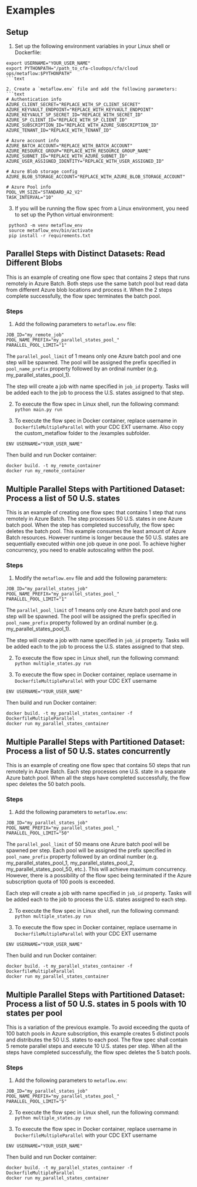 # Examples

## Setup
1. Set up the following environment variables in your Linux shell or Dockerfile:
 ```text
 export USERNAME="YOUR_USER_NAME"
 export PYTHONPATH="/path_to_cfa-cloudops/cfa/cloud ops/metaflow:$PYTHONPATH"
 ```text

2. Create a `metaflow.env` file and add the following parameters:
```text
# Authentication info
AZURE_CLIENT_SECRET="REPLACE_WITH_SP_CLIENT_SECRET"
AZURE_KEYVAULT_ENDPOINT="REPLACE_WITH_KEYVAULT_ENDPOINT"
AZURE_KEYVAULT_SP_SECRET_ID="REPLACE_WITH_SECRET_ID"
AZURE_SP_CLIENT_ID="REPLACE_WITH_SP_CLIENT_ID"
AZURE_SUBSCRIPTION_ID="REPLACE_WITH_AZURE_SUBSCRIPTION_ID"
AZURE_TENANT_ID="REPLACE_WITH_TENANT_ID"

# Azure account info
AZURE_BATCH_ACCOUNT="REPLACE_WITH_BATCH_ACCOUNT"
AZURE_RESOURCE_GROUP="REPLACE_WITH_RESOURCE_GROUP_NAME"
AZURE_SUBNET_ID="REPLACE_WITH_AZURE_SUBNET_ID"
AZURE_USER_ASSIGNED_IDENTITY="REPLACE_WITH_USER_ASSIGNED_ID"

# Azure Blob storage config
AZURE_BLOB_STORAGE_ACCOUNT="REPLACE_WITH_AZURE_BLOB_STORAGE_ACCOUNT"

# Azure Pool info
POOL_VM_SIZE="STANDARD_A2_V2"
TASK_INTERVAL="10"
```
3. If you will be running the flow spec from a Linux environment, you need to set up the Python virtual environment:
```shell
 python3 -m venv metaflow_env
 source metaflow_env/bin/activate
 pip install -r requirements.txt
```

## Parallel Steps with Distinct Datasets: Read Different Blobs
This is an example of creating one flow spec that contains 2 steps that runs remotely in Azure Batch. Both steps use the same batch pool but read data from different Azure blob locations and process it. When the 2 steps complete successfully, the flow spec terminates the batch pool. 

### Steps 
1. Add the following parameters to `metaflow.env` file:
 ```text
 JOB_ID="my_remote_job"
 POOL_NAME_PREFIX="my_parallel_states_pool_"
 PARALLEL_POOL_LIMIT="1"
 ```
 
 The `parallel_pool_limit` of 1 means only one Azure batch pool and one step will be spawned. The pool will be assigned the prefix specified in `pool_name_prefix` property followed by an ordinal number (e.g. my_parallel_states_pool_1).  

 The step will create a job with name specified in `job_id` property. Tasks will be added each to the job to process the U.S. states assigned to that step. 

2. To execute the flow spec in Linux shell, run the following command: `python main.py run`

3. To execute the flow spec in Docker container, replace username in `DockerfileMultipleParallel` with your CDC EXT username. Also copy the custom_metaflow folder to the /examples subfolder. 

 ```text
 ENV USERNAME="YOUR_USER_NAME"
 ```

 Then build and run Docker container:
 ```shell
 docker build. -t my_remote_container
 docker run my_remote_container
 ```


## Multiple Parallel Steps with Partitioned Dataset: Process a list of 50 U.S. states
This is an example of creating one flow spec that contains 1 step that runs remotely in Azure Batch. The step processes 50 U.S. states in one Azure batch pool. When the step has completed successfully, the flow spec deletes the batch pool. This example consumes the least amount of Azure Batch resources. However runtime is longer because the 50 U.S. states are sequentially executed within one job queue in one pool. To achieve higher concurrency, you need to enable autoscaling within the pool.  

### Steps 
1. Modify the `metaflow.env` file and add the following parameters:
 ```text
 JOB_ID="my_parallel_states_job"
 POOL_NAME_PREFIX="my_parallel_states_pool_"
 PARALLEL_POOL_LIMIT="1"
 ```
 
 The `parallel_pool_limit` of 1 means only one Azure batch pool and one step will be spawned. The pool will be assigned the prefix specified in `pool_name_prefix` property followed by an ordinal number (e.g. my_parallel_states_pool_1).  

 The step will create a job with name specified in `job_id` property. Tasks will be added each to the job to process the U.S. states assigned to that step. 

2. To execute the flow spec in Linux shell, run the following command: `python multiple_states.py run`

3. To execute the flow spec in Docker container, replace username in `DockerfileMultipleParallel` with your CDC EXT username
 ```text
 ENV USERNAME="YOUR_USER_NAME"
 ```

 Then build and run Docker container:
 ```shell
 docker build. -t my_parallel_states_container -f DockerfileMultipleParallel
 docker run my_parallel_states_container
 ```


## Multiple Parallel Steps with Partitioned Dataset: Process a list of 50 U.S. states concurrently
This is an example of creating one flow spec that contains 50 steps that run remotely in Azure Batch. Each step processes one U.S. state in a separate Azure batch pool. When all the steps have completed successfully, the flow spec deletes the 50 batch pools. 

### Steps 
1. Add the following parameters to `metaflow.env`:
 ```text
 JOB_ID="my_parallel_states_job"
 POOL_NAME_PREFIX="my_parallel_states_pool_"
 PARALLEL_POOL_LIMIT="50"
 ```
 
 The `parallel_pool_limit` of 50 means one Azure batch pool will be spawned per step. Each pool will be assigned the prefix specified in `pool_name_prefix` property followed by an ordinal number (e.g. my_parallel_states_pool_1, my_parallel_states_pool_2, my_parallel_states_pool_50, etc.). This will achieve maximum concurrency. However, there is a possibility of the flow spec being terminated if the Azure subscription quota of 100 pools is exceeded. 

 Each step will create a job with name specified in `job_id` property. Tasks will be added each to the job to process the U.S. states assigned to each step. 

2. To execute the flow spec in Linux shell, run the following command: `python multiple_states.py run`

3. To execute the flow spec in Docker container, replace username in `DockerfileMultipleParallel` with your CDC EXT username
 ```text
 ENV USERNAME="YOUR_USER_NAME"
 ```

 Then build and run Docker container:
 ```shell
 docker build. -t my_parallel_states_container -f DockerfileMultipleParallel
 docker run my_parallel_states_container
 ```


## Multiple Parallel Steps with Partitioned Dataset: Process a list of 50 U.S. states in 5 pools with 10 states per pool
This is a variation of the previous example. To avoid exceeding the quota of 100 batch pools in Azure subscription, this example creates 5 distinct pools and distributes the 50 U.S. states to each pool. The flow spec shall contain 5 remote parallel steps and execute 10 U.S. states per step. When all the steps have completed successfully, the flow spec deletes the 5 batch pools. 

### Steps 
1. Add the following parameters to `metaflow.env`:
 ```text
 JOB_ID="my_parallel_states_job"
 POOL_NAME_PREFIX="my_parallel_states_pool_"
 PARALLEL_POOL_LIMIT="5"
 ```
 
2. To execute the flow spec in Linux shell, run the following command: `python multiple_states.py run`

3. To execute the flow spec in Docker container, replace username in `DockerfileMultipleParallel` with your CDC EXT username
 ```text
 ENV USERNAME="YOUR_USER_NAME"
 ```

 Then build and run Docker container:
 ```shell
 docker build. -t my_parallel_states_container -f DockerfileMultipleParallel
 docker run my_parallel_states_container
 ```